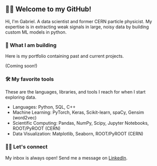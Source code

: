 ## 👋🏻 Welcome to my GitHub!

Hi, I'm Gabriel. A data scientist and former CERN particle physicist. My expertise is in extracting weak signals in large, noisy data by building custom ML models in python.

### 🔭 What I am building

Here is my portfolio containing past and current projects.

(Coming soon!)

### 🛠 My favorite tools

These are the languages, libraries, and tools I reach for when I start exploring data.

* Languages: Python, SQL, C++
* Machine Learning: PyTorch, Keras, Scikit-learn, spaCy, Gensim (word2vec)
* Scientific Computing: Pandas, NumPy, Scipy, Jupyter Notebooks, ROOT/PyROOT (CERN)
* Data Visualization: Matplotlib, Seaborn, ROOT/PyROOT (CERN)

### 🤝🏻 Let's connect

My inbox is always open! Send me a message on [LinkedIn](https://www.linkedin.com/in/gabrielmadigan/).

<!--
**gmadigan/gmadigan** is a ✨ _special_ ✨ repository because its `README.md` (this file) appears on your GitHub profile.

Here are some ideas to get you started:

- 🔭 I’m currently working on ...
- 🌱 I’m currently learning ...
- 👯 I’m looking to collaborate on ...
- 🤔 I’m looking for help with ...
- 💬 Ask me about ...
- 📫 How to reach me: ...
- 😄 Pronouns: ...
- ⚡ Fun fact: ...
-->
